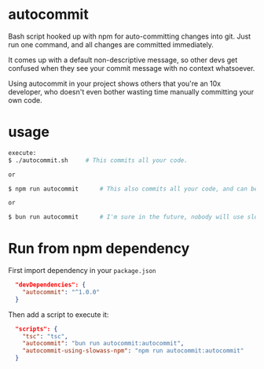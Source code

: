 # autocommit
Bash script hooked up with npm for auto-committing changes into git. Just run one command, and all changes are committed immediately.

It comes up with a default non-descriptive message, so other devs get confused when they see your commit message with no context whatsoever.

Using autocommit in your project shows others that you're an 10x developer, who doesn't even bother wasting time manually committing your own code.

# usage

```bash
execute:
$ ./autocommit.sh     # This commits all your code.

or

$ npm run autocommit      # This also commits all your code, and can be run from npm

or

$ bun run autocommit      # I'm sure in the future, nobody will use slowass npm anymore and everyone will be using bun!
```

# Run from npm dependency

First import dependency in your `package.json`

```json
  "devDependencies": {
    "autocommit": "^1.0.0"
  }
```

Then add a script to execute it:

```json
  "scripts": {
    "tsc": "tsc",
    "autocommit": "bun run autocommit:autocommit",
    "autocommit-using-slowass-npm": "npm run autocommit:autocommit"
  }
```
